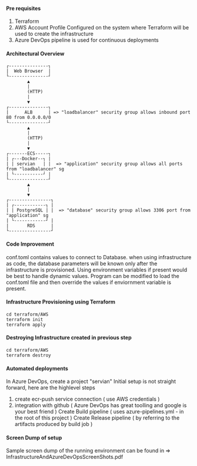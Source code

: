 #### Pre requisites
1. Terraform
2. AWS Account Profile Configured on the system where Terraform will be used to create the infrastructure
3. Azure DevOps pipeline is used for continuous deployments

#### Architectural Overview

```
┌---------------┐
|  Web Browser  |
└---------------┘
        ▲               
        |               
        (HTTP)          
        |               
        ▼               
┌---------------┐ 
|      ALB      | => "loadbalancer" security group allows inbound port 80 from 0.0.0.0/0
└---------------┘
        ▲     
        |     
        (HTTP)
        |     
        ▼     
┌-------ECS-----┐
| ┌---Docker--┐ |
| | servian   | |  => "application" security group allows all ports from "loadbalancer" sg 
| └-----------┘ |
└---------------┘
        ▲
        |
        ▼
┌----------------┐ 
| ┌------------┐ |
| | PostgreSQL | |  => "database" security group allows 3306 port from "application" sg
| └------------┘ |
|       RDS      | 
└----------------┘
```


#### Code Improvement

conf.toml contains values to connect to Database.
when using infrastructure as code, the database parameters will be known only after the infrastructure is provisioned.
Using environment variables if present would be best to handle dynamic values.
Program can be modified to load the conf.toml file and then override the values if enviornment variable is present.

#### Infrastructure Provisioning using Terraform
```
cd terraform/AWS
terraform init
terraform apply
```

#### Destroying Infrastructure created in previous step
```
cd terraform/AWS
terraform destroy 
```

#### Automated deployments

In Azure DevOps, create a project "servian"
Initial setup is not straight forward,  here are the highlevel steps
   1. create ecr-push service connection ( use AWS credentials )
   2. integration with github ( Azure DevOps has great toolling and google is your best friend )
Create Build pipeline ( uses azure-pipelines.yml - in the root of this project )
Create Release pipeline ( by referring to the artifacts produced by build job )

#### Screen Dump of setup
Sample screen dump of the running environment can be found in
=> InfrastructureAndAzureDevOpsScreenShots.pdf

